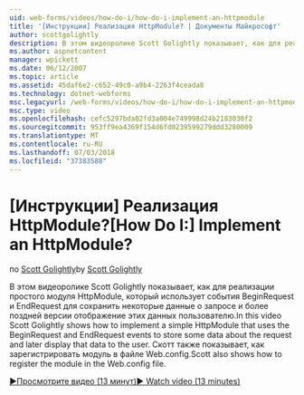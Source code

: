 ```yaml
---
uid: web-forms/videos/how-do-i/how-do-i-implement-an-httpmodule
title: '[Инструкции] Реализация HttpModule? | Документы Майкрософт'
author: scottgolightly
description: В этом видеоролике Scott Golightly показывает, как для реализации простого модуля HttpModule, который использует для хранения некоторые данные о запрос контекст события BeginRequest и EndRequest...
ms.author: aspnetcontent
manager: wpickett
ms.date: 06/12/2007
ms.topic: article
ms.assetid: 45daf6e2-c652-49c0-a9b4-2263f4ceada8
ms.technology: dotnet-webforms
msc.legacyurl: /web-forms/videos/how-do-i/how-do-i-implement-an-httpmodule
msc.type: video
ms.openlocfilehash: cefc5297bda02fd3a004e749998d24b2183030f2
ms.sourcegitcommit: 953ff9ea4369f154d6fd0239599279ddd3280009
ms.translationtype: MT
ms.contentlocale: ru-RU
ms.lasthandoff: 07/03/2018
ms.locfileid: "37383588"
---
```

<a name="how-do-i-implement-an-httpmodule"></a><span data-ttu-id="dd117-104">[Инструкции] Реализация HttpModule?</span><span class="sxs-lookup"><span data-stu-id="dd117-104">[How Do I:] Implement an HttpModule?</span></span>
====================
<span data-ttu-id="dd117-105">по [Scott Golightly](https://github.com/scottgolightly)</span><span class="sxs-lookup"><span data-stu-id="dd117-105">by [Scott Golightly](https://github.com/scottgolightly)</span></span>

<span data-ttu-id="dd117-106">В этом видеоролике Scott Golightly показывает, как для реализации простого модуля HttpModule, который использует события BeginRequest и EndRequest для сохранить некоторые данные о запросе и более поздней версии отображение этих данных пользователю.</span><span class="sxs-lookup"><span data-stu-id="dd117-106">In this video Scott Golightly shows how to implement a simple HttpModule that uses the BeginRequest and EndRequest events to store some data about the request and later display that data to the user.</span></span> <span data-ttu-id="dd117-107">Скотт также показывает, как зарегистрировать модуль в файле Web.config.</span><span class="sxs-lookup"><span data-stu-id="dd117-107">Scott also shows how to register the module in the Web.config file.</span></span>

[<span data-ttu-id="dd117-108">&#9654;Просмотрите видео (13 минут)</span><span class="sxs-lookup"><span data-stu-id="dd117-108">&#9654; Watch video (13 minutes)</span></span>](https://channel9.msdn.com/Blogs/ASP-NET-Site-Videos/how-do-i-implement-an-httpmodule)
